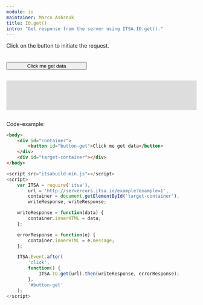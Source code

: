 ```yaml
---
module: io
maintainer: Marco Asbreuk
title: IO.get()
intro: "Get response from the server using ITSA.IO.get()."
---
```


<style type="text/css">
    #container {
        margin: 2em 0;
        min-height: 2em;
    }
    #container button {
        margin-top: 0.5em;
        min-width: 16em;
    }
    #target-container {
        margin: 2em 0;
        padding: 1em;
        min-height: 3.6em;
        background-color: #ddd;
    }
</style>

Click on the button to initiate the request.

<div id="container">
    <button id="button-get" class="pure-button pure-button-primary pure-button-bordered">Click me get data</button>
</div>
<div id="target-container"></div>

Code-example:

```html
<body>
    <div id="container">
        <button id="button-get">Click me get data</button>
    </div>
    <div id="target-container"></div>
</body>
```

```js
<script src="itsabuild-min.js"></script>
<script>
    var ITSA = require('itsa'),
        url = 'http://servercors.itsa.io/example?example=1',
        container = document.getElementById('target-container'),
        writeResponse, writeResponse;

    writeResponse = function(data) {
        container.innerHTML = data;
    };

    errorResponse = function(e) {
        container.innerHTML = e.message;
    };

    ITSA.Event.after(
        'click',
        function() {
            ITSA.IO.get(url).then(writeResponse, errorResponse);
        },
        '#button-get'
    );
</script>
```

<script src="../../dist/itsabuild-min.js"></script>
<script>
    var ITSA = require('itsa'),
        url = 'http://servercors.itsa.io/example?example=1',
        container = document.getElementById('target-container'),
        writeResponse, writeResponse;

    writeResponse = function(data) {
        container.innerHTML = data;
    };

    errorResponse = function(e) {
        container.innerHTML = e.message;
    };

    ITSA.Event.after(
        'click',
        function() {
            ITSA.IO.get(url).then(writeResponse, errorResponse);
        },
        '#button-get'
    );
</script>
